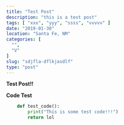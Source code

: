 ```yaml
---
title: "Test Post"
description: "this is a test post"
tags: [ "xxx", "yyy", "ssss", "vvvvv" ]
date: "2019-01-30"
location: "Santa Fe, NM"
categories: [
  "",
  "V"
]
slug: "sdjfla-dflkjasdlf"
type: "post"
---
```


**Test Post!!**

**Code Test**

```python
    def test_code():
        print("This is some test code!!!")
        return lol
```
